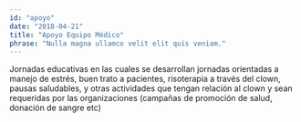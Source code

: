 ```yaml
---
id: "apoyo"
date: "2018-04-21"
title: "Apoyo Equipo Médico"
phrase: "Nulla magna ullamco velit elit quis veniam."
---
```

Jornadas educativas en las cuales se desarrollan
jornadas orientadas a manejo de estrés, buen trato a pacientes, risoterapia a través del clown,
pausas saludables, y otras actividades que tengan relación al clown y sean requeridas por las
organizaciones (campañas de promoción de salud, donación de sangre etc)